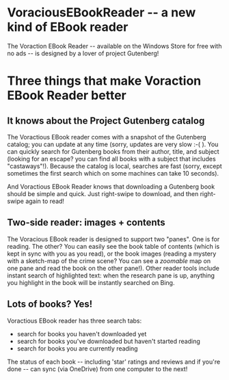 # VoraciousEBookReader -- a new kind of EBook reader

The Voraction EBook Reader -- available on the Windows Store for free with no ads -- is designed by a lover of project Gutenberg! 

# Three things that make Voraction EBook Reader better

## It knows about the Project Gutenberg catalog

The Voractious EBook reader comes with a snapshot of the Gutenberg catalog; you can update at any time (sorry, updates are very slow :-( ). You can quickly search for Gutenberg books from their author, title, and subject (looking for an escape? you can find all books with a subject that includes "castaways"!). Because the catalog is local, searches are fast (sorry, except sometimes the first search which on some machines can take 10 seconds).

And Voractious EBook Reader knows that downloading a Gutenberg book should be simple and quick. Just right-swipe to download, and then right-swipe again to read!

## Two-side reader: images + contents

The Voracious EBook reader is designed to support two "panes". One is for reading. The other? You can easily see the book table of contents (which is kept in sync with you as you read), or the book images (reading a mystery with a sketch-map of the crime scene? You can see a *zoomable* map on one pane and read the book on the other pane!). Other reader tools include instant search of highlighted text: when the research pane is up, anything you highlight in the book will be instantly searched on Bing.

## Lots of books? Yes!

Voractious EBook reader has three search tabs: 
- search for books you haven't downloaded yet
- search for books you've downloaded but haven't started reading
- search for books you are currently reading

The status of each book -- including 'star' ratings and reviews and if you're done -- can sync (via OneDrive) from one computer to the next!
